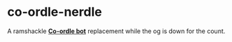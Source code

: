# co-ordle-nerdle

A ramshackle **[Co-ordle bot](https://top.gg/bot/941726067125784616)** replacement while the og is down for the count.
